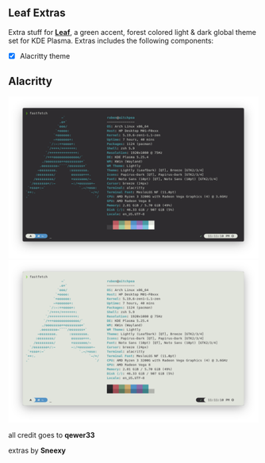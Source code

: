 ## Leaf Extras

 Extra stuff for [**Leaf**](https://github.com/qewer33/leaf-kde), a green accent, forest colored light & dark global theme set for KDE Plasma. Extras includes the following components:

- [x] Alacritty theme

## Alacritty
![Dark](https://github.com/sneexy-boi/leaf-extras/blob/main/alacritty-dark.png?raw=true)
![Light](https://github.com/sneexy-boi/leaf-extras/blob/main/alacritty-light.png?raw=true)


all credit goes to **qewer33**


extras by **Sneexy**
